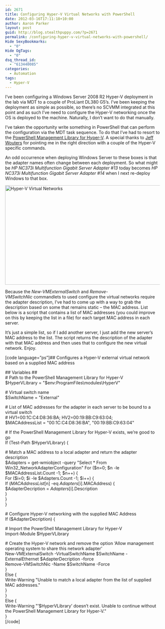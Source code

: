 ```yaml
---
id: 2671
title: Configuring Hyper-V Virtual Networks with PowerShell
date: 2012-03-16T17:11:18+10:00
author: Aaron Parker
layout: post
guid: http://blog.stealthpuppy.com/?p=2671
permalink: /configuring-hyper-v-virtual-networks-with-powershell/
Hide SexyBookmarks:
  - "0"
Hide OgTags:
  - "0"
dsq_thread_id:
  - "613440085"
categories:
  - Automation
tags:
  - Hyper-V
---
```

I&#8217;ve been configuring a Windows Server 2008 R2 Hyper-V deployment in the lab via MDT to a couple of ProLiant DL380 G5&#8217;s. I&#8217;ve been keeping the deployment as simple as possible, so there&#8217;s no SCVMM integrated at this point and as such I&#8217;ve need to configure the Hyper-V networking once the OS is deployed to the machine. Naturally, I don&#8217;t want to do that manually.

I&#8217;ve taken the opportunity write something in PowerShell that can perform the configuration via the MDT task sequence. To do that I&#8217;ve had to resort to the [PowerShell Management Library for Hyper-V](http://pshyperv.codeplex.com/ "PowerShell Management Library for Hyper-V"). A special thanks to [Jeff Wouters](https://twitter.com/#!/JeffWouters) for pointing me in the right direction with a couple of the Hyper-V specific commands.

An odd occurrence when deploying Windows Server to these boxes is that the adapter names often change between each deployment. So what might be _HP NC373i Multifunction Gigabit Server Adapter #13_ today becomes _HP NC373i Multifunction Gigabit Server Adapter #14_ when I next re-deploy Windows to that box.

<img class="alignnone size-full wp-image-2676" title="Hyper-V Virtual Networks" src="http://stealthpuppy.com/wp-content/uploads/2012/03/HyperVVirtualNetworks.png" alt="Hyper-V Virtual Networks" width="660" height="324" srcset="https://stealthpuppy.com/wp-content/uploads/2012/03/HyperVVirtualNetworks.png 660w, https://stealthpuppy.com/wp-content/uploads/2012/03/HyperVVirtualNetworks-150x73.png 150w, https://stealthpuppy.com/wp-content/uploads/2012/03/HyperVVirtualNetworks-300x147.png 300w" sizes="(max-width: 660px) 100vw, 660px" /> 

Because the _New-VMExternalSwitch_ and _Remove-VMSwitchNic_ commandlets to used configure the virtual networks require the adapter description, I&#8217;ve had to come up with a way to grab the description based on some that remains static &#8211; the MAC address. List below is a script that contains a list of MAC addresses (you could improve on this by keeping the list in a file) for each target MAC address in each server.

It&#8217;s just a simple list, so if I add another server, I just add the new server&#8217;s MAC address to the list. The script returns the description of the adapter with that MAC address and then uses that to configure the new virtual network. Enjoy.

[code language=&#8221;ps&#8221;]## Configures a Hyper-V external virtual network based on a supplied MAC address

\## Variables ##  
\# Path to the PowerShell Management Library for Hyper-V  
$HyperVLibrary = "$env:ProgramFiles\modules\HyperV"

\# Virtual switch name  
$SwitchName = "External"

\# List of MAC addresses for the adapter in each server to be bound to a virtual switch  
\# HV1=00:1C:C4:D8:36:BA; HV2=00:19:BB:C9:63:04;  
$MACAddressList = "00:1C:C4:D8:36:BA", "00:19:BB:C9:63:04"

\# If the PowerShell Management Library for Hyper-V exists, we&#8217;re good to go  
If (Test-Path $HyperVLibrary) {

\# Match a MAC address to a local adapter and return the adapter description  
$Adapters = get-wmiobject -query "Select * From Win32_NetworkAdapterConfiguration"  
For ($n=0; $n -le $MACAddressList.Count -1; $n++) {  
For ($i=0; $i -le $Adapters.Count -1; $i++) {  
If ($MACAddressList[$n] -eq $Adapters[$i].MACAddress) {  
$AdapterDecription = $Adapters[$i].Description  
}  
}  
}

\# Configure Hyper-V networking with the supplied MAC Address  
If ($AdapterDecription) {

\# Import the PowerShell Management Library for Hyper-V  
Import-Module $HyperVLibrary

\# Create the Hyper-V network and remove the option &#8216;Allow management operating system to share this network adapter&#8217;  
New-VMExternalSwitch -VirtualSwitchName $SwitchName -ExternalEthernet $AdapterDecription -force  
Remove-VMSwitchNic -Name $SwitchName -Force  
}  
Else {  
Write-Warning "Unable to match a local adapter from the list of supplied MAC addresses."  
}  
}  
Else {  
Write-Warning "&#8217;$HyperVLibrary&#8217; doesn&#8217;t exist. Unable to continue without the PowerShell Management Library for Hyper-V."  
}  
[/code]
